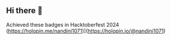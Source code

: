 ## Hi there 👋
Achieved these badges in Hacktoberfest 2024 
(https://holopin.me/nandini1071)](https://holopin.io/@nandini1071)

<!--
**Nandini1071/Nandini1071** is a ✨ _special_ ✨ repository because its `README.md` (this file) appears on your GitHub profile.

Here are some ideas to get you started:

- 🔭 I’m currently working on ...
- 🌱 I’m currently learning ...
- 👯 I’m looking to collaborate on ...
- 🤔 I’m looking for help with ...
- 💬 Ask me about ...
- 📫 How to reach me: ...
- 😄 Pronouns: ...
- ⚡ Fun fact: ...
-->
